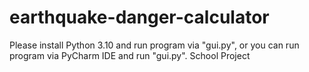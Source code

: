 # earthquake-danger-calculator
Please install Python 3.10 and run program via "gui.py", or you can run program via PyCharm IDE and run "gui.py".
School Project
